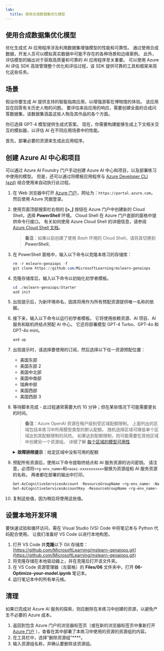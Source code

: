 ```yaml
---
lab:
  title: 使用合成数据集优化模型
---
```


## 使用合成数据集优化模型

优化生成式 AI 应用程序涉及利用数据集增强模型的性能和可靠性。 通过使用合成数据，开发人员可以模拟真实数据中可能不存在的各种场景和边缘案例。 此外，评估模型的输出对于获取高质量和可靠的 AI 应用程序至关重要。 可以使用 Azure AI 评估 SDK 高效管理整个优化和评估过程，该 SDK 提供可靠的工具和框架来简化这些任务。

## 场景

假设你要生成 AI 提供支持的智能指南应用，以增强游客在博物馆的体验。 该应用旨在回答有关历史人物的问题。 要评估来自应用的响应，需要创建全面的合成问答数据集，该数据集涵盖这些人物及其作品的各个方面。

你已选择 GPT-4 模型提供生成式答案。 现在，你需要构建能够生成上下文相关交互的模拟器，以评估 AI 在不同应用场景中的性能。

首先，部署必要的资源来生成此应用程序。

## 创建 Azure AI 中心和项目

可以通过 Azure AI Foundry 门户手动创建 Azure AI 中心和项目，以及部署练习中使用的模型。 但是，还可以通过将模板应用程序与 [Azure Developer CLI (azd)](https://aka.ms/azd) 结合使用来自动执行此过程。

1. 在 Web 浏览器中打开 [Azure 门户](https://portal.azure.com)，网址为：`https://portal.azure.com`，然后使用 Azure 凭据登录。

1. 使用页面顶部搜索栏右侧的 **[\>_]** 按钮在 Azure 门户中创建新的 Cloud Shell，选择 ***PowerShell*** 环境。 Cloud Shell 在 Azure 门户底部的窗格中提供命令行接口。 有关如何使用 Azure Cloud Shell 的详细信息，请参阅 [Azure Cloud Shell 文档](https://docs.microsoft.com/azure/cloud-shell/overview)。

    > **备注**：如果以前创建了使用 *Bash* 环境的 Cloud Shell，请将其切换到 ***PowerShell***。

1. 在 PowerShell 窗格中，输入以下命令以克隆本练习的存储库：

     ```powershell
    rm -r mslearn-genaiops -f
    git clone https://github.com/MicrosoftLearning/mslearn-genaiops
     ```

1. 克隆存储库后，输入以下命令以初始化初学者模板。

     ```powershell
    cd ./mslearn-genaiops/Starter
    azd init
     ```

1. 出现提示后，为新环境命名，因其将用作为所有预配资源提供唯一名称的依据。

1. 接下来，输入以下命令以运行初学者模板。 它将使用依赖资源、AI 项目、AI 服务和联机终结点预配 AI 中心。 它还将部署模型 GPT-4 Turbo、GPT-4o 和 GPT-4o mini。

     ```powershell
    azd up  
     ```

1. 出现提示时，请选择要使用的订阅，然后选择以下任一资源预配位置：
   - 美国东部
   - 美国东部 2
   - 美国中北部
   - 美国中南部
   - 瑞典中部
   - 美国西部
   - 美国西部 3

1. 等待脚本完成 - 此过程通常需要大约 10 分钟；但在某些情况下可能需要更长的时间。

    > **备注**：Azure OpenAI 资源在租户级别受区域配额限制。 上面列出的区域包括本练习中所用模型类型的默认配额。 随机选择区域可降低单个区域达到其配额限制的风险。 如果达到配额限制，则可能需要在其他区域中创建另一个资源组。 详细了解 [每个区域的模型可用性](https://learn.microsoft.com/en-us/azure/ai-services/openai/concepts/models?tabs=standard%2Cstandard-chat-completions#global-standard-model-availability)

    <details>
      <summary><b>故障排除提示</b>：给定区域中没有可用的配额</summary>
        <p>如果由于所选区域中没有可用配额而收到任何模型的部署错误，请尝试运行以下命令：</p>
        <ul>
          <pre><code>azd env set AZURE_ENV_NAME new_env_name
   azd env set AZURE_RESOURCE_GROUP new_rg_name
   azd env set AZURE_LOCATION new_location
   azd up</code></pre>
        将<code>new_env_name</code>、<code>new_rg_name</code>和<code>new_location</code>替换为新值。 新位置必须是练习开始时列出的任一区域，例如<code>eastus2</code>、<code>northcentralus</code>等。
        </ul>
    </details>

1. 预配所有资源后，使用以下命令提取终结点和 AI 服务资源的访问密钥。 请注意，必须将`<rg-env_name>`和`<aoai-xxxxxxxxxx>`替换为资源组和 AI 服务资源的名称。 两者都在部署的输出中打印。

     ```powershell
    Get-AzCognitiveServicesAccount -ResourceGroupName <rg-env_name> -Name <aoai-xxxxxxxxxx> | Select-Object -Property endpoint
    Get-AzCognitiveServicesAccountKey -ResourceGroupName <rg-env_name> -Name <aoai-xxxxxxxxxx> | Select-Object -Property Key1
     ```

1. 复制这些值，因为稍后将使用这些值。

## 设置本地开发环境

要快速试验和循环访问，需在 Visual Studio (VS) Code 中将笔记本与 Python 代码配合使用。 让我们准备好 VS Code 以进行本地构思。

1. 打开 VS Code 并**克隆**以下 Git 存储库：[https://github.com/MicrosoftLearning/mslearn-genaiops.git](https://github.com/MicrosoftLearning/mslearn-genaiops.git)
1. 将克隆存储在本地驱动器上，并在克隆后打开该文件夹。
1. 在 VS Code 资源管理器（左窗格）的 **Files/06** 文件夹中，打开 **06-Optimize-your-model.ipynb** 笔记本。
1. 运行笔记本中的所有单元格。

## 清理

如果已完成对 Azure AI 服务的探索，则应删除在本练习中创建的资源，以避免产生不必要的 Azure 成本。

1. 返回到包含 Azure 门户的浏览器标签页（或在新的浏览器标签页中重新打开 [Azure 门户](https://portal.azure.com?azure-portal=true) ），查看在其中部署了本练习中使用的资源的资源组的内容。
1. 在工具栏中，选择“删除资源组”****。
1. 输入资源组名称，并确认要删除该资源组。
